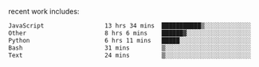 
<!--<img width="1415" height="100" alt="blu" src="https://github.com/rdsilva01/rdsilva01/assets/101207588/deb060e5-d035-4f09-b511-e3f50605b207">-->

<!-- \> Enthusiastic about developing and building solutions <br>
\> Computer Science and Engineering @ UBI -->

<!-- <a href="https://www.rodrigosilva.live/">personal website</a> 🏁 -->

<!-- ![](https://komarev.com/ghpvc/?username=rdsilva01) -->

recent work includes:
<!--START_SECTION:waka-->

```txt
JavaScript                 13 hrs 34 mins  ███████████▒░░░░░░░░░░░░░   45.05 %
Other                      8 hrs 6 mins    ██████▓░░░░░░░░░░░░░░░░░░   26.92 %
Python                     6 hrs 11 mins   █████░░░░░░░░░░░░░░░░░░░░   20.55 %
Bash                       31 mins         ▒░░░░░░░░░░░░░░░░░░░░░░░░   01.76 %
Text                       24 mins         ▒░░░░░░░░░░░░░░░░░░░░░░░░   01.36 %
```

<!--END_SECTION:waka-->

